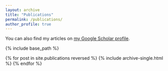```yaml
---
layout: archive
title: "Publications"
permalink: /publications/
author_profile: true
---
```


You can also find my articles on <a href="https://scholar.google.com/citations?user=IegHgbwAAAAJ&hl=en">my Google Scholar profile</a>.

{% include base_path %}

{% for post in site.publications reversed %}
  {% include archive-single.html %}
{% endfor %}
